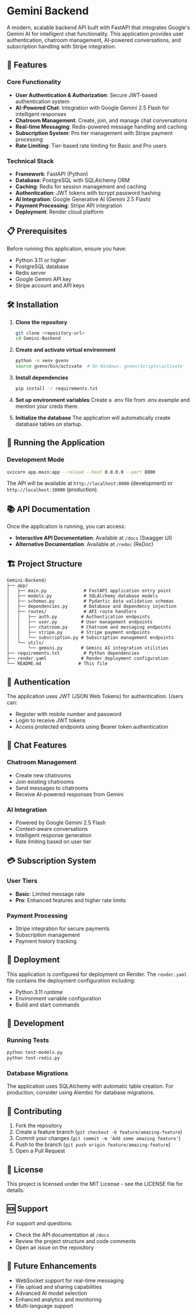 # Gemini Backend

A modern, scalable backend API built with FastAPI that integrates Google's Gemini AI for intelligent chat functionality. This application provides user authentication, chatroom management, AI-powered conversations, and subscription handling with Stripe integration.

## 🚀 Features

### Core Functionality
- **User Authentication & Authorization**: Secure JWT-based authentication system
- **AI-Powered Chat**: Integration with Google Gemini 2.5 Flash for intelligent responses
- **Chatroom Management**: Create, join, and manage chat conversations
- **Real-time Messaging**: Redis-powered message handling and caching
- **Subscription System**: Pro tier management with Stripe payment processing
- **Rate Limiting**: Tier-based rate limiting for Basic and Pro users

### Technical Stack
- **Framework**: FastAPI (Python)
- **Database**: PostgreSQL with SQLAlchemy ORM
- **Caching**: Redis for session management and caching
- **Authentication**: JWT tokens with bcrypt password hashing
- **AI Integration**: Google Generative AI (Gemini 2.5 Flash)
- **Payment Processing**: Stripe API integration
- **Deployment**: Render cloud platform

## 📋 Prerequisites

Before running this application, ensure you have:

- Python 3.11 or higher
- PostgreSQL database
- Redis server
- Google Gemini API key
- Stripe account and API keys

## 🛠️ Installation

1. **Clone the repository**
   ```bash
   git clone <repository-url>
   cd Gemini-Backend
   ```

2. **Create and activate virtual environment**
   ```bash
   python -m venv gvenv
   source gvenv/bin/activate  # On Windows: gvenv\Scripts\activate
   ```

3. **Install dependencies**
   ```bash
   pip install -r requirements.txt
   ```

4. **Set up environment variables**
   Create a .env file from .env.example and mention your creds there.

5. **Initialize the database**
   The application will automatically create database tables on startup.

## 🚀 Running the Application

### Development Mode
```bash
uvicorn app.main:app --reload --host 0.0.0.0 --port 8000
```

The API will be available at `http://localhost:8000` (development) or `http://localhost:10000` (production).

## 📚 API Documentation

Once the application is running, you can access:
- **Interactive API Documentation**: Available at `/docs` (Swagger UI)
- **Alternative Documentation**: Available at `/redoc` (ReDoc)

## 🏗️ Project Structure

```
Gemini-Backend/
├── app/
│   ├── main.py              # FastAPI application entry point
│   ├── models.py            # SQLAlchemy database models
│   ├── schemas.py           # Pydantic data validation schemas
│   ├── dependencies.py      # Database and dependency injection
│   ├── routes/              # API route handlers
│   │   ├── auth.py         # Authentication endpoints
│   │   ├── user.py         # User management endpoints
│   │   ├── chatroom.py     # Chatroom and messaging endpoints
│   │   ├── stripe.py       # Stripe payment endpoints
│   │   └── subscription.py # Subscription management endpoints
│   └── utils/
│       └── gemini.py       # Gemini AI integration utilities
├── requirements.txt         # Python dependencies
├── render.yaml             # Render deployment configuration
└── README.md              # This file
```

## 🔐 Authentication

The application uses JWT (JSON Web Tokens) for authentication. Users can:
- Register with mobile number and password
- Login to receive JWT tokens
- Access protected endpoints using Bearer token authentication

## 💬 Chat Features

### Chatroom Management
- Create new chatrooms
- Join existing chatrooms
- Send messages to chatrooms
- Receive AI-powered responses from Gemini

### AI Integration
- Powered by Google Gemini 2.5 Flash
- Context-aware conversations
- Intelligent response generation
- Rate limiting based on user tier

## 💳 Subscription System

### User Tiers
- **Basic**: Limited message rate
- **Pro**: Enhanced features and higher rate limits

### Payment Processing
- Stripe integration for secure payments
- Subscription management
- Payment history tracking

## 🚀 Deployment

This application is configured for deployment on Render. The `render.yaml` file contains the deployment configuration including:
- Python 3.11 runtime
- Environment variable configuration
- Build and start commands

## 🔧 Development

### Running Tests
```bash
python test-models.py
python test-redis.py
```

### Database Migrations
The application uses SQLAlchemy with automatic table creation. For production, consider using Alembic for database migrations.

## 🤝 Contributing

1. Fork the repository
2. Create a feature branch (`git checkout -b feature/amazing-feature`)
3. Commit your changes (`git commit -m 'Add some amazing feature'`)
4. Push to the branch (`git push origin feature/amazing-feature`)
5. Open a Pull Request

## 📄 License

This project is licensed under the MIT License - see the LICENSE file for details.

## 🆘 Support

For support and questions:
- Check the API documentation at `/docs`
- Review the project structure and code comments
- Open an issue on the repository

## 🔮 Future Enhancements

- WebSocket support for real-time messaging
- File upload and sharing capabilities
- Advanced AI model selection
- Enhanced analytics and monitoring
- Multi-language support

